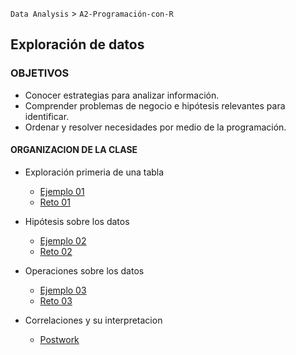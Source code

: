 `Data Analysis` > `A2-Programación-con-R`
  
## Exploración de datos

### OBJETIVOS 
 - Conocer estrategias para analizar información.
 - Comprender problemas de negocio e hipótesis relevantes para identificar.
 - Ordenar y resolver necesidades por medio de la programación.

#### ORGANIZACION DE LA CLASE

- Exploración primeria de una tabla 
	- [Ejemplo 01](Ejemplo-01)
	- [Reto 01](Reto-01)

- Hipótesis sobre los datos
	- [Ejemplo 02](Ejemplo-02)
	- [Reto 02](Reto-02)

- Operaciones sobre los datos
	- [Ejemplo 03](Ejemplo-03)
	- [Reto 03](Reto-03)

- Correlaciones y su interpretacion 
	- [Postwork](Postwork)
